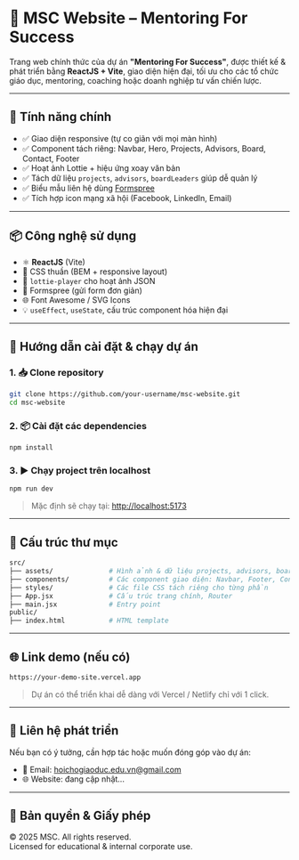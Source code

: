 
# 🚀 MSC Website – Mentoring For Success

Trang web chính thức của dự án **"Mentoring For Success"**, được thiết kế & phát triển bằng **ReactJS + Vite**, giao diện hiện đại, tối ưu cho các tổ chức giáo dục, mentoring, coaching hoặc doanh nghiệp tư vấn chiến lược.

---

## 📌 Tính năng chính

- ✅ Giao diện responsive (tự co giãn với mọi màn hình)
- ✅ Component tách riêng: Navbar, Hero, Projects, Advisors, Board, Contact, Footer
- ✅ Hoạt ảnh Lottie + hiệu ứng xoay văn bản
- ✅ Tách dữ liệu `projects`, `advisors`, `boardLeaders` giúp dễ quản lý
- ✅ Biểu mẫu liên hệ dùng [Formspree](https://formspree.io)
- ✅ Tích hợp icon mạng xã hội (Facebook, LinkedIn, Email)

---

## 📦 Công nghệ sử dụng

- ⚛️ **ReactJS** (Vite)
- 🎨 CSS thuần (BEM + responsive layout)
- 🔄 `lottie-player` cho hoạt ảnh JSON
- 📩 Formspree (gửi form đơn giản)
- 🌐 Font Awesome / SVG Icons
- 💡 `useEffect`, `useState`, cấu trúc component hóa hiện đại

---

## 🚀 Hướng dẫn cài đặt & chạy dự án

### 1. 📥 Clone repository

```bash
git clone https://github.com/your-username/msc-website.git
cd msc-website
```

### 2. 📦 Cài đặt các dependencies

```bash
npm install
```

### 3. ▶️ Chạy project trên localhost

```bash
npm run dev
```

> Mặc định sẽ chạy tại: [http://localhost:5173](http://localhost:5173)

---

## 📁 Cấu trúc thư mục

```bash
src/
├── assets/              # Hình ảnh & dữ liệu projects, advisors, boardLeaders
├── components/          # Các component giao diện: Navbar, Footer, Contact, etc.
├── styles/              # Các file CSS tách riêng cho từng phần
├── App.jsx              # Cấu trúc trang chính, Router
├── main.jsx             # Entry point
public/
├── index.html           # HTML template
```

---

## 🌐 Link demo (nếu có)

```txt
https://your-demo-site.vercel.app
```

> Dự án có thể triển khai dễ dàng với Vercel / Netlify chỉ với 1 click.

---

## 📮 Liên hệ phát triển

Nếu bạn có ý tưởng, cần hợp tác hoặc muốn đóng góp vào dự án:

- 📧 Email: hoichogiaoduc.edu.vn@gmail.com
- 🌐 Website: đang cập nhật...

---

## 🧠 Bản quyền & Giấy phép

© 2025 MSC. All rights reserved.  
Licensed for educational & internal corporate use.
